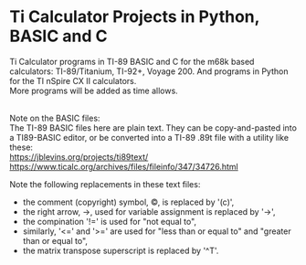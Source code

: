 # Ti Calculator Projects in Python, BASIC and C
Ti Calculator programs in TI-89 BASIC and C for the m68k based calculators: TI-89/Titanium, TI-92+, Voyage 200. And programs in Python for the TI nSpire CX II calculators.
&nbsp;  
More programs will be added as time allows.  
&nbsp;  

Note on the BASIC files:  
The TI-89 BASIC files here are plain text. They can be copy-and-pasted into a TI89-BASIC editor, or be converted into a TI-89 .89t file with a utility like these:  
https://jblevins.org/projects/ti89text/  
https://www.ticalc.org/archives/files/fileinfo/347/34726.html  

Note the following replacements in these text files:  
+ the comment (copyright) symbol, &copy;, is replaced by '(c)',
+ the right arrow, &rarr;, used for variable assignment is replaced by '->',
+ the compination '!=' is used for "not equal to",
+ similarly, '<=' and '>=' are used for "less than or equal to" and "greater than or equal to",
+ the matrix transpose superscript is replaced by '^T'.


